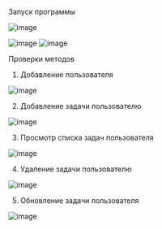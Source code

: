 Запуск программы

![image](https://github.com/NellBaZZ/web_lab4/assets/117501803/39b8f21e-5eee-47a9-b7ef-309e811e7b3f)

![image](https://github.com/NellBaZZ/web_lab4/assets/117501803/e42ac999-db51-44e7-b5dd-a3b1875ff5a1) ![image](https://github.com/NellBaZZ/web_lab4/assets/117501803/4dc7febb-fd8d-43c1-b620-bc26ca0e5399)



Проверки методов 

1) Добавление пользователя

![image](https://github.com/NellBaZZ/web_lab4/assets/117501803/6d9581e4-22d2-4638-8f4d-c08f39277462)

2) Добавление задачи пользователю

![image](https://github.com/NellBaZZ/web_lab4/assets/117501803/9bfd8759-8e29-4821-a78f-04ebfceb69a2)


3) Просмотр списка задач пользователя

![image](https://github.com/NellBaZZ/web_lab4/assets/117501803/e0217e1a-f972-49ff-b125-470d36f9a274)


4) Удаление задачи пользователю

![image](https://github.com/NellBaZZ/web_lab4/assets/117501803/fcf41ec2-ff18-4256-83ac-528a7140cb17)


5) Обновление задачи пользователя

![image](https://github.com/NellBaZZ/web_lab4/assets/117501803/1b495140-c354-4af8-aacd-c92fad9cff02)



